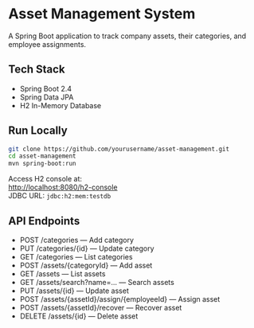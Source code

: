 # Asset Management System

A Spring Boot application to track company assets, their categories, and employee assignments.

## Tech Stack

- Spring Boot 2.4
- Spring Data JPA
- H2 In-Memory Database

## Run Locally

```bash
git clone https://github.com/yourusername/asset-management.git
cd asset-management
mvn spring-boot:run
```

Access H2 console at:  
[http://localhost:8080/h2-console](http://localhost:8080/h2-console)  
JDBC URL: `jdbc:h2:mem:testdb`

## API Endpoints

- POST /categories — Add category
- PUT /categories/{id} — Update category
- GET /categories — List categories
- POST /assets/{categoryId} — Add asset
- GET /assets — List assets
- GET /assets/search?name=... — Search assets
- PUT /assets/{id} — Update asset
- POST /assets/{assetId}/assign/{employeeId} — Assign asset
- POST /assets/{assetId}/recover — Recover asset
- DELETE /assets/{id} — Delete asset
